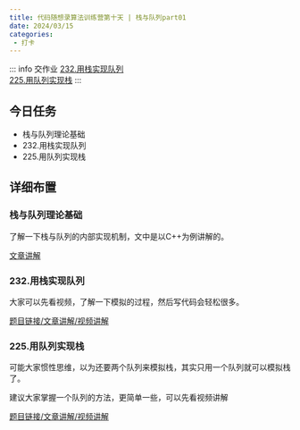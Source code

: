 ```yaml
---
title: 代码随想录算法训练营第十天 | 栈与队列part01
date: 2024/03/15
categories:
 - 打卡
---
```

::: info 交作业
[232.用栈实现队列](/blogs/algorithm/leetcode232.md)<br/>
[225.用队列实现栈](/blogs/algorithm/leetcode225.md)
:::

## 今日任务
- 栈与队列理论基础
- 232.用栈实现队列
- 225.用队列实现栈

## 详细布置
### 栈与队列理论基础
了解一下栈与队列的内部实现机制，文中是以C++为例讲解的。 

[文章讲解](https://programmercarl.com/%E6%A0%88%E4%B8%8E%E9%98%9F%E5%88%97%E7%90%86%E8%AE%BA%E5%9F%BA%E7%A1%80.html)

### 232.用栈实现队列 
大家可以先看视频，了解一下模拟的过程，然后写代码会轻松很多。

[题目链接/文章讲解/视频讲解](https://programmercarl.com/0232.%E7%94%A8%E6%A0%88%E5%AE%9E%E7%8E%B0%E9%98%9F%E5%88%97.html)

### 225.用队列实现栈
可能大家惯性思维，以为还要两个队列来模拟栈，其实只用一个队列就可以模拟栈了。 

建议大家掌握一个队列的方法，更简单一些，可以先看视频讲解

[题目链接/文章讲解/视频讲解](https://programmercarl.com/0225.%E7%94%A8%E9%98%9F%E5%88%97%E5%AE%9E%E7%8E%B0%E6%A0%88.html)
